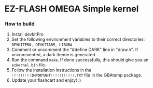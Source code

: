 # EZ-FLASH OMEGA Simple kernel

### How to build 

1. Install devkitPro
2. Set the following environment variables to their correct directories: `DEVKITPRO, DEVKITARM, LIBGBA`
3. Comment or uncomment the "#define DARK" line in "draw.h". If uncommented, a dark theme is generated.
4. Run the command `make`. If done successfully, this should give you an `ezkernel.bin` file.
5. Follow the installation instructions in the `!!!!!!!!!IMPORTANT!!!!!!!!!!!.TXT` file in the GBAtemp package.
4. Update your flashcart and enjoy! :)
